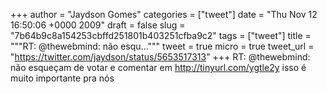 
+++
author = "Jaydson Gomes"
categories = ["tweet"]
date = "Thu Nov 12 16:50:06 +0000 2009"
draft = false
slug = "7b64b9c8a154253cbffd251801b403251cfba9c2"
tags = ["tweet"]
title = """RT: @thewebmind: não esqu..."""
tweet = true
micro = true
tweet_url = "https://twitter.com/jaydson/status/5653517313"
+++
RT: @thewebmind: não esqueçam de votar e comentar em http://tinyurl.com/ygtle2y isso é muito importante pra nós
